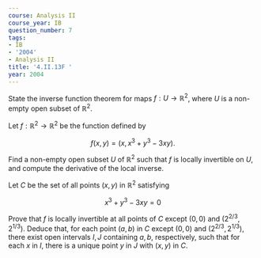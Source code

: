 ```yaml
---
course: Analysis II
course_year: IB
question_number: 7
tags:
- IB
- '2004'
- Analysis II
title: '4.II.13F '
year: 2004
---
```



State the inverse function theorem for maps $f: U \rightarrow \mathbb{R}^{2}$, where $U$ is a non-empty open subset of $\mathbb{R}^{2}$.

Let $f: \mathbb{R}^{2} \rightarrow \mathbb{R}^{2}$ be the function defined by

$$f(x, y)=\left(x, x^{3}+y^{3}-3 x y\right) .$$

Find a non-empty open subset $U$ of $\mathbb{R}^{2}$ such that $f$ is locally invertible on $U$, and compute the derivative of the local inverse.

Let $C$ be the set of all points $(x, y)$ in $\mathbb{R}^{2}$ satisfying

$$x^{3}+y^{3}-3 x y=0$$

Prove that $f$ is locally invertible at all points of $C$ except $(0,0)$ and $\left(2^{2 / 3}, 2^{1 / 3}\right)$. Deduce that, for each point $(a, b)$ in $C$ except $(0,0)$ and $\left(2^{2 / 3}, 2^{1 / 3}\right)$, there exist open intervals $I, J$ containing $a, b$, respectively, such that for each $x$ in $I$, there is a unique point $y$ in $J$ with $(x, y)$ in $C$.